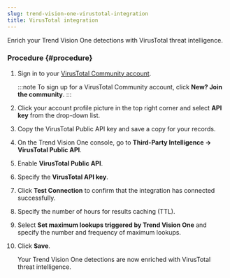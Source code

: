```yaml
---
slug: trend-vision-one-virustotal-integration
title: VirusTotal integration
---
```


Enrich your Trend Vision One detections with VirusTotal threat intelligence.

### Procedure {#procedure}

1.  Sign in to your [VirusTotal Community account](https://www.virustotal.com/gui/sign-in).

    :::note
    To sign up for a VirusTotal Community account, click **New? Join the community**.
    :::

2.  Click your account profile picture in the top right corner and select **API key** from the drop-down list.

3.  Copy the VirusTotal Public API key and save a copy for your records.

4.  On the Trend Vision One console, go to **Third-Party Intelligence → VirusTotal Public API**.

5.  Enable **VirusTotal Public API**.

6.  Specify the **VirusTotal API key**.

7.  Click **Test Connection** to confirm that the integration has connected successfully.

8.  Specify the number of hours for results caching (TTL).

9.  Select **Set maximum lookups triggered by Trend Vision One** and specify the number and frequency of maximum lookups.

10. Click **Save**.

    Your Trend Vision One detections are now enriched with VirusTotal threat intelligence.
